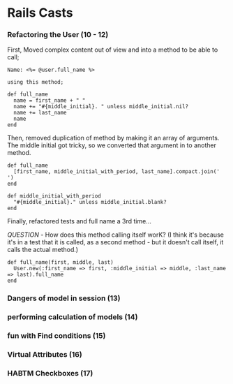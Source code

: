 # Rails Casts

### Refactoring the User (10 - 12)

First, Moved complex content out of view and into a method to be able to call;

    Name: <%= @user.full_name %>

    using this method;

    def full_name
      name = first_name + " "
      name += "#{middle_initial}. " unless middle_initial.nil?
      name += last_name
      name
    end

Then, removed duplication of method by making it an array of arguments. 
The middle initial got tricky, so we converted that argument in to another method. 

    def full_name
      [first_name, middle_initial_with_period, last_name].compact.join(' ')
    end

    def middle_initial_with_period
      "#{middle_initial}." unless middle_initial.blank?
    end

Finally, refactored tests and full name a 3rd time...

*QUESTION* - How does this method calling itself worK? 
(I think it's because it's in a test that it is called, as a second method - but it doesn't call itself, it calls the actual method.)

    def full_name(first, middle, last)
      User.new(:first_name => first, :middle_initial => middle, :last_name => last).full_name
    end

### Dangers of model in session (13)

### performing calculation of models (14)

### fun with Find conditions (15)

### Virtual Attributes (16)

### HABTM Checkboxes (17)